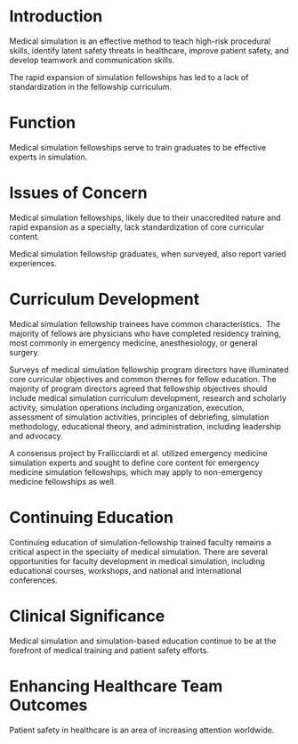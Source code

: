 # Introduction

Medical simulation is an effective method to teach high-risk procedural skills, identify latent safety threats in healthcare, improve patient safety, and develop teamwork and communication skills.

The rapid expansion of simulation fellowships has led to a lack of standardization in the fellowship curriculum.

# Function

Medical simulation fellowships serve to train graduates to be effective experts in simulation.

# Issues of Concern

Medical simulation fellowships, likely due to their unaccredited nature and rapid expansion as a specialty, lack standardization of core curricular content.

Medical simulation fellowship graduates, when surveyed, also report varied experiences.

# Curriculum Development

Medical simulation fellowship trainees have common characteristics.  The majority of fellows are physicians who have completed residency training, most commonly in emergency medicine, anesthesiology, or general surgery.

Surveys of medical simulation fellowship program directors have illuminated core curricular objectives and common themes for fellow education. The majority of program directors agreed that fellowship objectives should include medical simulation curriculum development, research and scholarly activity, simulation operations including organization, execution, assessment of simulation activities, principles of debriefing, simulation methodology, educational theory, and administration, including leadership and advocacy.

A consensus project by Frallicciardi et al. utilized emergency medicine simulation experts and sought to define core content for emergency medicine simulation fellowships, which may apply to non-emergency medicine fellowships as well.

# Continuing Education

Continuing education of simulation-fellowship trained faculty remains a critical aspect in the specialty of medical simulation. There are several opportunities for faculty development in medical simulation, including educational courses, workshops, and national and international conferences.

# Clinical Significance

Medical simulation and simulation-based education continue to be at the forefront of medical training and patient safety efforts.

# Enhancing Healthcare Team Outcomes

Patient safety in healthcare is an area of increasing attention worldwide.
